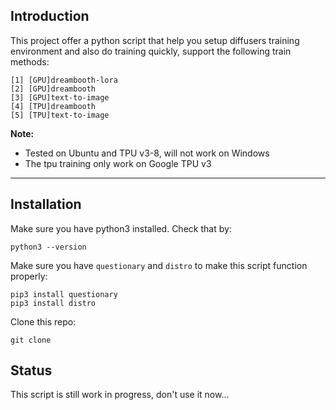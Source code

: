 ## Introduction

This project offer a python script that help you setup diffusers training environment and also do training quickly, support the following train methods:
```
[1] [GPU]dreambooth-lora
[2] [GPU]dreambooth
[3] [GPU]text-to-image
[4] [TPU]dreambooth
[5] [TPU]text-to-image
```
**Note:**  
* Tested on Ubuntu and TPU v3-8, will not work on Windows
* The tpu training only work on Google TPU v3

------------

## Installation

Make sure you have python3 installed.
Check that by:
```
python3 --version
```
Make sure you have `questionary` and `distro` to make this script function properly:
```
pip3 install questionary
pip3 install distro
```
Clone this repo:
```
git clone 
```


## Status

This script is still work in progress, don't use it now...
